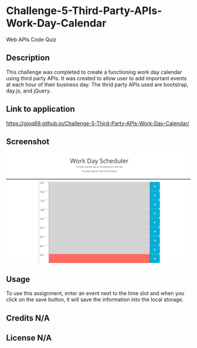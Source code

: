 # Challenge-5-Third-Party-APIs-Work-Day-Calendar
Web APIs Code Quiz

## Description 
This challenge was completed to create a functioning work day calendar using third party APIs. It was created to allow user to add important events at each hour of their business day. The thrid party APIs used are bootstrap, day.js, and jQuery.

## Link to application
https://gioq89.github.io/Challenge-5-Third-Party-APIs-Work-Day-Calendar/

## Screenshot
<img src="Assets/images/screenshot-workday-scheduler.png">

## Usage 
To use this assignment, enter an event next to the time slot and when you click on the save button, it will save the information into the local storage.

## Credits N/A

## License N/A
